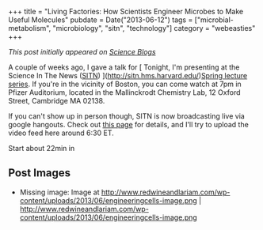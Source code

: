 +++
title = "Living Factories: How Scientists Engineer Microbes to Make Useful Molecules"
pubdate = Date("2013-06-12")
tags = ["microbial-metabolism", "microbiology", "sitn", "technology"]
category = "webeasties"
+++

_This post initially appeared on [Science Blogs](http://scienceblogs.com/webeasties)_

A couple of weeks ago, I gave a talk for [
Tonight, I'm presenting at the Science In The News ([SITN](/tag/sitn)) ](http://sitn.hms.harvard.edu/)[Spring lecture series](http://sitn.hms.harvard.edu/spring-seminars/). If you're in the vicinity of Boston, you can come watch at 7pm in Pfizer Auditorium, located in the Mallinckrodt Chemistry Lab, 12 Oxford Street, Cambridge MA 02138.

If you can't show up in person though, SITN is now broadcasting live via google hangouts. Check out [this page](http://sitn.hms.harvard.edu/sitn-live/) for details, and I'll try to upload the video feed here around 6:30 ET.

Start about 22min in
 

      
  

 ## Post Images

- Missing image: Image at http://www.redwineandlariam.com/wp-content/uploads/2013/06/engineeringcells-image.png | http://www.redwineandlariam.com/wp-content/uploads/2013/06/engineeringcells-image.png

